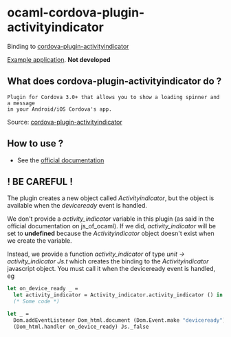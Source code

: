 # ocaml-cordova-plugin-activityindicator

Binding to
[cordova-plugin-activityindicator](https://github.com/Initsogar/cordova-activityindicator)

[Example
application](https://github.com/dannywillems/ocaml-cordova-plugin-activityindicator-example).
**Not developed**

## What does cordova-plugin-activityindicator do ?

```
Plugin for Cordova 3.0+ that allows you to show a loading spinner and a message
in your Android/iOS Cordova's app.
```

Source: [cordova-plugin-activityindicator](https://github.com/Initsogar/cordova-activityindicator)

## How to use ?

* See the [official documentation](https://github.com/Initsogar/cordova-activityindicator)

## ! BE CAREFUL !

The plugin creates a new object called *Activityindicator*, but the object is
available when the *deviceready* event is handled.

We don't provide a *activity_indicator* variable in this plugin (as said in the official
documentation on js_of_ocaml). If we did, *activity_indicator* will be set to **undefined**
because the *Activityindicator* object doesn't exist when we create the variable.

Instead, we provide a function *activity_indicator* of type *unit -> activity_indicator Js.t* which creates the
binding to the *Activityindicator* javascript object. You must call it when the deviceready
event is handled, eg

```OCaml
let on_device_ready _ =
  let activity_indicator = Activity_indicator.activity_indicator () in
  (* Some code *)

let _ =
  Dom.addEventListener Dom_html.document (Dom.Event.make "deviceready")
  (Dom_html.handler on_device_ready) Js._false
```
